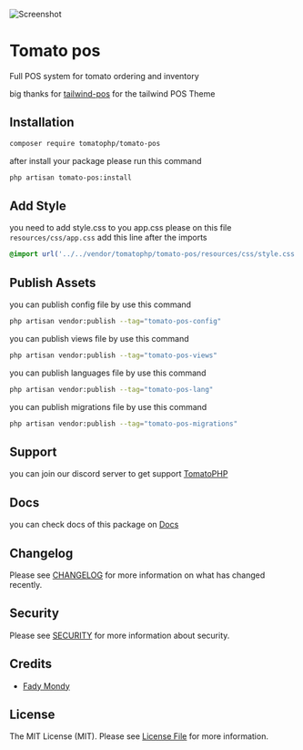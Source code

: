 ![Screenshot](https://github.com/tomatophp/tomato-ecommerce/blob/master/art/screenshot.png)

# Tomato pos

Full POS system for tomato ordering and inventory

big thanks for [tailwind-pos](https://github.com/emsifa/tailwind-pos) for the tailwind POS Theme

## Installation

```bash
composer require tomatophp/tomato-pos
```

after install your package please run this command

```bash
php artisan tomato-pos:install
```

## Add Style

you need to add style.css to you app.css please on this file `resources/css/app.css` add this line after the imports 

```css
@import url('../../vendor/tomatophp/tomato-pos/resources/css/style.css');
```

## Publish Assets

you can publish config file by use this command

```bash
php artisan vendor:publish --tag="tomato-pos-config"
```

you can publish views file by use this command

```bash
php artisan vendor:publish --tag="tomato-pos-views"
```

you can publish languages file by use this command

```bash
php artisan vendor:publish --tag="tomato-pos-lang"
```

you can publish migrations file by use this command

```bash
php artisan vendor:publish --tag="tomato-pos-migrations"
```

## Support

you can join our discord server to get support [TomatoPHP](https://discord.gg/VZc8nBJ3ZU)

## Docs

you can check docs of this package on [Docs](https://docs.tomatophp.com/plugins/tomato-pos)

## Changelog

Please see [CHANGELOG](CHANGELOG.md) for more information on what has changed recently.

## Security

Please see [SECURITY](SECURITY.md) for more information about security.

## Credits

- [Fady Mondy](mailto:info@3x1.io)

## License

The MIT License (MIT). Please see [License File](LICENSE.md) for more information.
